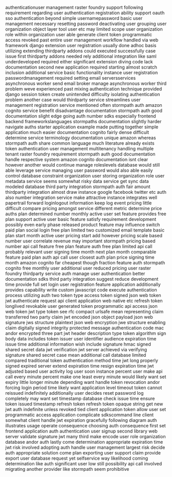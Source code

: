 authenticationuser management raster foundry support following requirement regarding user authentication registration ability support oauth sso authentication beyond simple usernamepassword basic user management necessary resetting password deactivating user grouping user organization object layer tool user etc may limited scope user organization role within organization user able generate client token programmatic access revoked past entire user management workflow handled via web framework django extension user registration usually done adhoc basis utilizing extending thirdparty addons could executed successfully case issue first thirdparty addons needed rely additional integration like saml underdeveloped required either significant extension diving code lack documentation second new application required starting almost scratch inclusion additional service basic functionality instance user registration passwordmanagement required setting email serversservices asynchronous worker send email broker manage asynchronous worker third problem weve experienced past mixing authentication technique provided django session token create unintended difficulty isolating authentication problem another case would thirdparty service streamlines user management registration service mentioned often stormpath auth amazon cognito service benefit disadvantage documentation stormpath auth good documentation slight edge going auth number sdks especially frontend backend frameworkslanguages stormpaths documentation slightly harder navigate auths starter application example made putting together simple application much easier documentation cognito fairly dense difficult determine service terminology documentation unique amazon whereas stormpath auth share common language much literature already exists token authentication user management multitenancy handling multiple tenant raster foundry requirement stormpath auth good documentation handle respective system amazon cognito documentation isnt clear however another would continue manage roleslevels database would still able leverage service managing user password would also able easily control database constraint organization user storing organization role user metadata service seems somewhat risky data service get sync data modeled database third party integration stormpath auth fair amount thirdparty integration almost draw instance google facebook twitter etc auth also number integration service make attractive instance integrates well papertrail forward loginlogout information keep log event pricing little difficult compare pricing amongst service different metric determine price auths plan determined number monthly active user set feature provides free plan support active user basic feature satisfy requirement development possibly even early phase released product feature may influence switch paid plan social login free plan limited two customized email template basic plan start month active user pricing start add however pricing scale based number user correlate revenue may important stormpath pricing based number api call feature free plan feature auth free plan limited api call probably relevant user signing time month next plan month comparable feature paid plan auth api call user closest auth plan price signing time month amazon cognito far cheapest though fraction feature auth stormpath cognito free monthly user additional user reduced pricing user raster foundry thirdparty service auth manage user authentication better documentation sdks third party integration suggest reduce development time provide full set login user registration feature application additionally provides capability write custom javascript code execute authentication process utilizing auth two token type access token signed json web token jwt authenticate request api client application web native etc refresh token longlived revokable user generated token programmatic api access json web token jwt type token see rfc compact urlsafe mean representing claim transferred two party claim jwt encoded json object payload json web signature jws structure plaintext json web encryption jwe structure enabling claim digitally signed integrity protected message authentication code mac andor encrypted three part jwt header description type token algorithm sign body data includes token issuer user identifier audience expiration time issue time additional information wish include signature hmac signed shared secret data jwt verification jwt server achieved via verifying signature shared secret case mean additional call database limited compared traditional token authentication method time jwt long properly signed expired server extend expiration time resign expiration time jwt adjusted based user activity log user soon instance percent user make api call every minute percent make one least every minute would likely want set expiry little longer minute depending want handle token revocation andor forcing login period time likely want application level timeout token cannot reissued indefinitely additionally user decides reset password log completely may want set timestamp database check issue time ensure token issued timestamp refresh token refresh token opaque string get new jwt auth indefinite unless revoked tied client application token allow user set programmatic access application complicate sdkscommand line client somewhat client handle jwt expiration gracefully following diagram auth illustrates usage operate consequence choosing auth consequence first set frontend application auth authentication user signup second library web server validate signature jwt many third make encode user role organization database andor auth lastly come determination appropriate expiration time jwt risk involved adopting auth handle user management largest risk decide auth appropriate solution come plan exporting user support claim provide export user database request yet selfservice way likelihood coming determination like auth significant user low still possibility api call involved migrating another provider like stormpath seem prohibitive